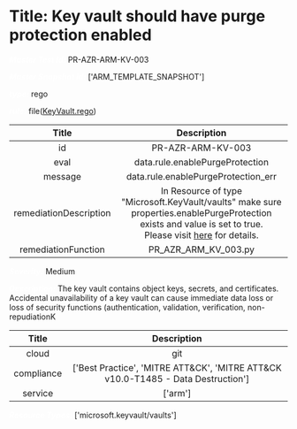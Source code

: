



# Title: Key vault should have purge protection enabled


***<font color="white">Master Test Id:</font>*** PR-AZR-ARM-KV-003

***<font color="white">Master Snapshot Id:</font>*** ['ARM_TEMPLATE_SNAPSHOT']

***<font color="white">type:</font>*** rego

***<font color="white">rule:</font>*** file([KeyVault.rego])  
  
  
  
  

|Title|Description|
| :---: | :---: |
|id|PR-AZR-ARM-KV-003|
|eval|data.rule.enablePurgeProtection|
|message|data.rule.enablePurgeProtection_err|
|remediationDescription|In Resource of type "Microsoft.KeyVault/vaults" make sure properties.enablePurgeProtection exists and value is set to true.<br>Please visit <a href='https://docs.microsoft.com/en-us/azure/templates/microsoft.keyvault/vaults?tabs=json' target='_blank'>here</a> for details.|
|remediationFunction|PR_AZR_ARM_KV_003.py|


***<font color="white">Severity:</font>*** Medium

***<font color="white">Description:</font>*** The key vault contains object keys, secrets, and certificates. Accidental unavailability of a key vault can cause immediate data loss or loss of security functions (authentication, validation, verification, non-repudiationK  
  
  

|Title|Description|
| :---: | :---: |
|cloud|git|
|compliance|['Best Practice', 'MITRE ATT&CK', 'MITRE ATT&CK v10.0-T1485 - Data Destruction']|
|service|['arm']|


***<font color="white">Resource Types:</font>*** ['microsoft.keyvault/vaults']


[KeyVault.rego]: https://github.com/prancer-io/prancer-compliance-test/tree/master/azure/iac/KeyVault.rego
